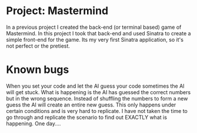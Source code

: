 # Project: Mastermind

In a previous project I created the back-end (or terminal based) game of Mastermind. In this project I took that back-end and used Sinatra to create a simple front-end for the game. Its my very first Sinatra application, so it's not perfect or the pretiest. 

# Known bugs
When you set your code and let the AI guess your code sometimes the AI will get stuck. What is happening is the AI has guessed the correct numbers but in the wrong sequence. Instead of shuffling the numbers to form a new guess the AI will create an entire new guess. This only happens under certain conditions and is very hard to replicate. I have not taken the time to go through and replicate the scenario to find out EXACTLY what is happening. One day....
